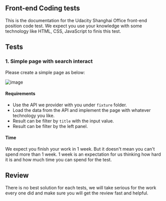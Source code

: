 ## Front-end Coding tests

This is the documentation for the Udacity Shanghai Office front-end position code test. We expect you use your knowledge with some technology like HTML, CSS, JavaScript to finis this test.

## Tests

### 1. Simple page with search interact

Please create a simple page as below:

![image](https://cloud.githubusercontent.com/assets/914595/24827854/437d0a5e-1c95-11e7-92c0-830301e2b572.png)

#### Requirements

* Use the API we provider with you under `fixture` folder.
* Load the data from the API and implement the page with whatever technology you like.
* Result can be filter by `title` with the input value.
* Result can be filter by the left panel.

#### Time

We expect you finish your work in 1 week. But it doesn't mean you can't spend more than 1 week. 1 week is an expectation for us thinking how hard it is and how much time you can spend for the test.

## Review

There is no best solution for each tests, we will take serious for the work every one did and make sure you will get the review fast and helpful.
